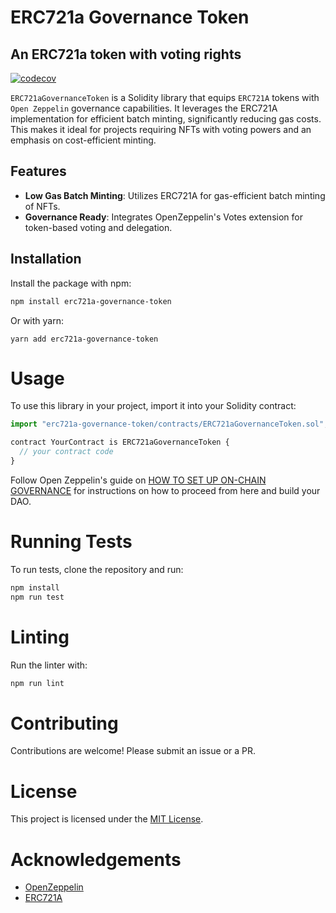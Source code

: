 # ERC721a Governance Token
## An ERC721a token with voting rights
[![codecov](https://codecov.io/gh/SpiralOutDotEu/ERC721aGovernanceToken/graph/badge.svg?token=IPH9AJXRLC)](https://codecov.io/gh/SpiralOutDotEu/ERC721aGovernanceToken)

`ERC721aGovernanceToken` is a Solidity library that equips `ERC721A` tokens with `Open Zeppelin` governance capabilities. It leverages the ERC721A implementation for efficient batch minting, significantly reducing gas costs. This makes it ideal for projects requiring NFTs with voting powers and an emphasis on cost-efficient minting.

## Features

- **Low Gas Batch Minting**: Utilizes ERC721A for gas-efficient batch minting of NFTs.
- **Governance Ready**: Integrates OpenZeppelin's Votes extension for token-based voting and delegation.

## Installation

Install the package with npm:

```sh
npm install erc721a-governance-token
```
Or with yarn:
```
yarn add erc721a-governance-token
```

# Usage

To use this library in your project, import it into your Solidity contract:
```js
import "erc721a-governance-token/contracts/ERC721aGovernanceToken.sol";

contract YourContract is ERC721aGovernanceToken {
  // your contract code
}
```
Follow Open Zeppelin's guide on [HOW TO SET UP ON-CHAIN GOVERNANCE](https://docs.openzeppelin.com/contracts/5.x/governance#governor) for instructions on how to proceed from here and build your DAO.

# Running Tests
To run tests, clone the repository and run:
```sh
npm install
npm run test
```

# Linting
Run the linter with:
```sh
npm run lint
```

# Contributing
Contributions are welcome! Please submit an issue or a PR.

# License

This project is licensed under the [MIT License](https://github.com/SpiralOutDotEu/ERC721aGovernanceToken/blob/master/LICENCE).

# Acknowledgements

* [OpenZeppelin](https://github.com/OpenZeppelin/openzeppelin-contracts)
* [ERC721A](https://github.com/chiru-labs/ERC721A)